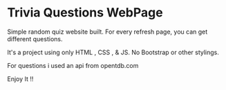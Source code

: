 # Trivia Questions WebPage 

Simple random quiz website built. For every refresh page, you can get different questions.

It's a project using only HTML , CSS , & JS.
No Bootstrap or other stylings.


For questions i used an api from  opentdb.com  

Enjoy It !!
